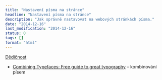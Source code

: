```yaml
---
title: "Nastavení písma na stránce"
headline: "Nastavení písma na stránce"
description: "Jak správně nastavovat na webových stránkách písma."
date: "2014-12-16"
last_modification: "2014-12-16"
status: 0
tags: []
format: "html"
---
```


<p><a href="http://kod.djpw.cz/usib">Dědičnost</a></p>

<ul>
  <li><a href="http://blog.typekit.com/2016/04/29/combining-typefaces-free-guide-to-great-typography/">Combining Typefaces: Free guide to great typography</a> – kombinování písem</li>
</ul>